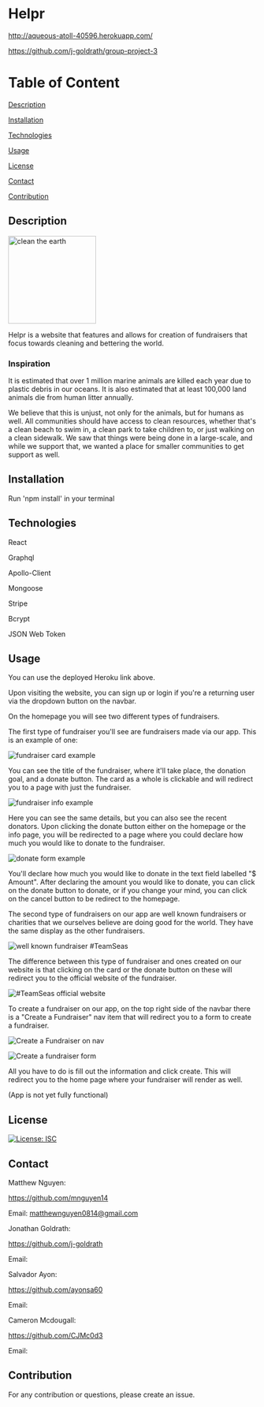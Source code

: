 # Helpr

http://aqueous-atoll-40596.herokuapp.com/

https://github.com/j-goldrath/group-project-3

# Table of Content
[Description](#Description)

[Installation](#Installation)

[Technologies](#Technologies)

[Usage](#Usage)

[License](#License)

[Contact](#Contact)

[Contribution](#Contribution)

## Description
<img src="./assets/images/cleanEarth.jpq" align="righ" alt="clean the earth" height="178">

Helpr is a website that features and allows for creation of fundraisers that focus towards cleaning and bettering the world.

### Inspiration

It is estimated that over 1 million marine animals are killed each year due to plastic debris in our oceans. It is also estimated that at least 100,000 land animals die from human litter annually.

We believe that this is unjust, not only for the animals, but for humans as well. All communities should have access to clean resources, whether that's a clean beach to swim in, a clean park to take children to, or just walking on a clean sidewalk. We saw that things were being done in a large-scale, and while we support that, we wanted a place for smaller communities to get support as well. 

## Installation
Run 'npm install' in your terminal

## Technologies

React

Graphql

Apollo-Client

Mongoose

Stripe

Bcrypt

JSON Web Token

## Usage
You can use the deployed Heroku link above.

Upon visiting the website, you can sign up or login if you're a returning user via the dropdown button on the navbar.

On the homepage you will see two different types of fundraisers. 

The first type of fundraiser you'll see are fundraisers made via our app. This is an example of one:

![fundraiser card example](./assets/images/readme1.jpg)

You can see the title of the fundraiser, where it'll take place, the donation goal, and a donate button. The card as a whole is clickable and will redirect you to a page with just the fundraiser.

![fundraiser info example](./assets/images/readme2.jpg)

Here you can see the same details, but you can also see the recent donators. Upon clicking the donate button either on the homepage or the info page, you will be redirected to a page where you could declare how much you would like to donate to the fundraiser. 

![donate form example](./assets/images/readme3.png)

You'll declare how much you would like to donate in the text field labelled "$ Amount". After declaring the amount you would like to donate, you can click on the donate button to donate, or if you change your mind, you can click on the cancel button to be redirect to the homepage.

The second type of fundraisers on our app are well known fundraisers or charities that we ourselves believe are doing good for the world. They have the same display as the other fundraisers. 

![well known fundraiser #TeamSeas](./assets/images/readme4.png)

The difference between this type of fundraiser and ones created on our website is that clicking on the card or the donate button on these will redirect you to the official website of the fundraiser. 

![#TeamSeas official website](./assets/images/readme5.png)

To create a fundraiser on our app, on the top right side of the navbar there is a "Create a Fundraiser" nav item that will redirect you to a form to create a fundraiser. 

![Create a Fundraiser on nav](./assets/images/readme6.png)

![Create a fundraiser form](./assets/images/readme7.png)

All you have to do is fill out the information and click create. This will redirect you to the home page where your fundraiser will render as well. 

(App is not yet fully functional)

## License
[![License: ISC](https://img.shields.io/badge/License-ISC-yellow.svg)](https://opensource.org/licenses/ISC)

## Contact
Matthew Nguyen:

https://github.com/mnguyen14

Email: matthewnguyen0814@gmail.com

Jonathan Goldrath:

https://github.com/j-goldrath

Email:

Salvador Ayon:

https://github.com/ayonsa60

Email: 


Cameron Mcdougall:

https://github.com/CJMc0d3

Email: 

## Contribution

For any contribution or questions, please create an issue.
